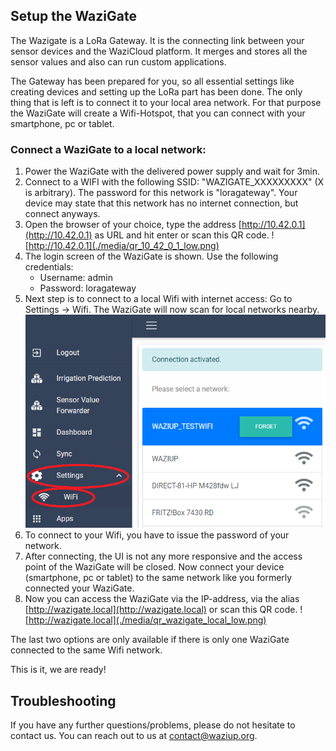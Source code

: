 ## Setup the WaziGate

The Wazigate is a LoRa Gateway. It is the connecting link between your sensor devices and the WaziCloud platform. It merges and stores all the sensor values and also can run custom applications.

The Gateway has been prepared for you, so all essential settings like creating devices and setting up the LoRa part has been done. The only thing that is left is to connect it to your local area network. For that purpose the WaziGate will create a Wifi-Hotspot, that you can connect with your smartphone, pc or tablet. 


### Connect a WaziGate to a local network:

1. Power the WaziGate with the delivered power supply and wait for 3min.
2. Connect to a WIFI with the following SSID: "WAZIGATE_XXXXXXXXX" (X is arbitrary). The password for this network is "loragateway". Your device may state that this network has no internet connection, but connect anyways.
3. Open the browser of your choice, type the address [http://10.42.0.1](http://10.42.0.1) as URL and hit enter or scan this QR code. ![http://10.42.0.1](./media/qr_10_42_0_1_low.png)
4. The login screen of the WaziGate is shown. Use the following credentials:
    - Username: admin
    - Password: loragateway
5. Next step is to connect to a local Wifi with internet access: Go to Settings -> Wifi. The WaziGate will now scan for local networks nearby.
![Connect to a Wifi](./media/connect_wifi_ui.png)
6. To connect to your Wifi, you have to issue the password of your network.
7. After connecting, the UI is not any more responsive and the access point of the WaziGate will be closed. Now connect your device (smartphone, pc or tablet) to the same network like you formerly connected your WaziGate.
8. Now you can access the WaziGate via the IP-address, via the alias [http://wazigate.local](http://wazigate.local) or scan this QR code. ![http://wazigate.local](./media/qr_wazigate_local_low.png) 

The last two options are only available if there is only one WaziGate connected to the same Wifi network.

This is it, we are ready!

## Troubleshooting

If you have any further questions/problems, please do not hesitate to contact us.
You can reach out to us at contact@waziup.org. 